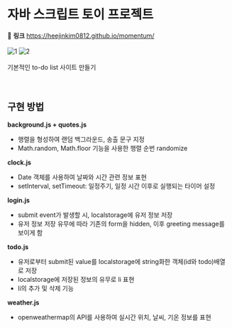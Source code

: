 # 자바 스크립트 토이 프로젝트

:link: **링크** https://heejinkim0812.github.io/momentum/
<br/>  
![1](https://user-images.githubusercontent.com/71063574/148744501-32df47ff-94a2-4815-9833-aabb07f90db8.jpg)
![2](https://user-images.githubusercontent.com/71063574/148744513-0349818a-1c16-4753-ba43-e6a3bab910b3.jpg)
<br/>  
기본적인 to-do list 사이트 만들기
<br/>  
<br/>

## 구현 방법

**background.js + quotes.js**

- 행렬을 형성하여 랜덤 백그라운드, 송출 문구 지정
- Math.random, Math.floor 기능을 사용한 행렬 순번 randomize

**clock.js**

- Date 객체를 사용하여 날짜와 시간 관련 정보 표현
- setInterval, setTimeout: 일정주기, 일정 시간 이후로 실행되는 타이머 설정

**login.js**

- submit event가 발생할 시, localstorage에 유저 정보 저장
- 유저 정보 저장 유무에 따라 기존의 form을 hidden, 이후 greeting message를 보이게 함

**todo.js**

- 유저로부터 submit된 value를 localstorage에 string화한 객체(id와 todo)배열로 저장
- localstorage에 저장된 정보의 유무로 li 표현
- li의 추가 및 삭제 기능

**weather.js**

- openweathermap의 API를 사용하여 실시간 위치, 날씨, 기온 정보를 표현

<br/>
